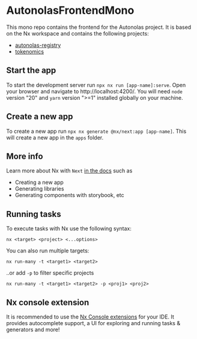 # AutonolasFrontendMono

This mono repo contains the frontend for the Autonolas project. It is based on the Nx workspace and contains the following projects:
- [autonolas-registry](https://registry.olas.network/)
- [tokenomics](https://tokenomics.olas.network/)

## Start the app

To start the development server run `npx nx run [app-name]:serve`. Open your browser and navigate to http://localhost:4200/. You will need `node` version "20" and `yarn` version ">=1" installed globally on your machine.

## Create a new app

To create a new app run `npx nx generate @nx/next:app [app-name]`. This will create a new app in the `apps` folder.

## More info

Learn more about Nx with `Next` [in the docs](https://nx.dev/nx-api/next) such as 
- Creating a new app
- Generating libraries
- Generating components with storybook, etc

## Running tasks

To execute tasks with Nx use the following syntax:

```
nx <target> <project> <...options>
```

You can also run multiple targets:

```
nx run-many -t <target1> <target2>
```

..or add `-p` to filter specific projects

```
nx run-many -t <target1> <target2> -p <proj1> <proj2>
```

## Nx console extension

It is recommended to use the [Nx Console extensions](https://nx.dev/nx-console) for your IDE. It provides autocomplete support, a UI for exploring and running tasks & generators and more!

